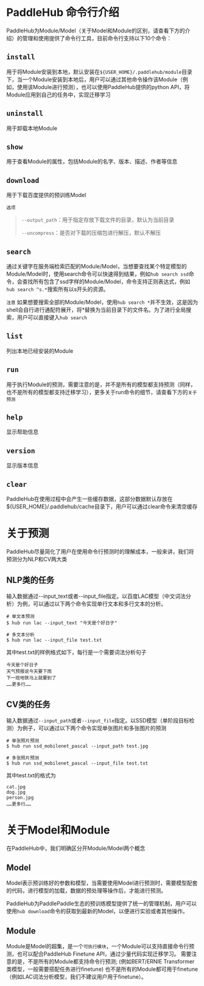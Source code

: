 # PaddleHub 命令行介绍

PaddleHub为Module/Model（关于Model和Module的区别，请查看下方的介绍）的管理和使用提供了命令行工具，目前命令行支持以下10个命令：

## `install`

用于将Module安装到本地，默认安装在`${USER_HOME}/.paddlehub/module`目录下，当一个Module安装到本地后，用户可以通过其他命令操作该Module（例如，使用该Module进行预测），也可以使用PaddleHub提供的python API，将Module应用到自己的任务中，实现迁移学习

## `uninstall`

用于卸载本地Module

## `show`

用于查看Module的属性，包括Module的名字、版本、描述、作者等信息

## `download`

用于下载百度提供的预训练Model

`选项`
> `--output_path`：用于指定存放下载文件的目录，默认为当前目录
>
> `--uncompress`：是否对下载的压缩包进行解压，默认不解压

## `search`

通过关键字在服务端检索匹配的Module/Model，当想要查找某个特定模型的Module/Model时，使用search命令可以快速得到结果，例如`hub search ssd`命令，会查找所有包含了ssd字样的Module/Model，命令支持正则表达式，例如`hub search ^s.*`搜索所有以s开头的资源。

`注意`
如果想要搜索全部的Module/Model，使用`hub search *`并不生效，这是因为shell会自行进行通配符展开，将*替换为当前目录下的文件名。为了进行全局搜索，用户可以直接键入`hub search`

## `list`

列出本地已经安装的Module

## `run`

用于执行Module的预测，需要注意的是，并不是所有的模型都支持预测（同样，也不是所有的模型都支持迁移学习），更多关于run命令的细节，请查看下方的`关于预测`

## `help`

显示帮助信息

## `version`

显示版本信息

## `clear`

PaddleHub在使用过程中会产生一些缓存数据，这部分数据默认存放在${USER_HOME}/.paddlehub/cache目录下，用户可以通过clear命令来清空缓存

# 关于预测
PaddleHub尽量简化了用户在使用命令行预测时的理解成本，一般来讲，我们将预测分为NLP和CV两大类

## NLP类的任务
输入数据通过--input_text或者--input_file指定。以百度LAC模型（中文词法分析）为例，可以通过以下两个命令实现单行文本和多行文本的分析。

```shell
# 单文本预测
$ hub run lac --input_text "今天是个好日子"
```
```shell
# 多文本分析
$ hub run lac --input_file test.txt
```

其中test.txt的样例格式如下，每行是一个需要词法分析句子

```
今天是个好日子
天气预报说今天要下雨
下一班地铁马上就要到了
……更多行……
```

## CV类的任务
输入数据通过`--input_path`或者`--input_file`指定。以SSD模型（单阶段目标检测）为例子，可以通过以下两个命令实现单张图片和多张图片的预测

```shell
# 单张照片预测
$ hub run ssd_mobilenet_pascal --input_path test.jpg
```
```shell
# 多张照片预测
$ hub run ssd_mobilenet_pascal --input_file test.txt
```
其中test.txt的格式为
```
cat.jpg
dog.jpg
person.jpg
……更多行……
```

# 关于Model和Module

在PaddleHub中，我们明确区分开Module/Model两个概念

## Model

Model表示预训练好的参数和模型，当需要使用Model进行预测时，需要模型配套的代码，进行模型的加载，数据的预处理等操作后，才能进行预测。

PaddleHub为PaddlePaddle生态的预训练模型提供了统一的管理机制，用户可以使用`hub download`命令的获取到最新的Model，以便进行实验或者其他操作。

## Module

Module是Model的超集，是一个`可执行模块`，一个Module可以支持直接命令行预测，也可以配合PaddleHub Finetune API，通过少量代码实现迁移学习。
需要注意的是，不是所有的Module都支持命令行预测; (例如BERT/ERNIE Transformer类模型，一般需要搭配任务进行finetune)
也不是所有的Module都可用于finetune（例如LAC词法分析模型，我们不建议用户用于finetune）。
